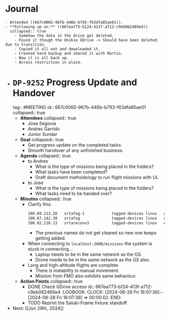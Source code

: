# Journal
	- Attended ((667c0065-967b-446b-b793-f63dfa85ae01)).
	- **Following up on:** ((667ea773-b124-413f-a712-c9eb062469e4))
	  collapsed:: true
		- Somehow the data in the drive got deleted.
		- Found it though the Unikie GDrive -> Should have been deleted due to transition.
		- Copied it all out and downloaded it.
		- Created hard backup and shared it with Martin.
		- Now it is all back up.
		- Access restriction in place.
- # `DP-9252` Progress Update and Handover
  tag:: #MEETING
  id:: 667c0065-967b-446b-b793-f63dfa85ae01
  collapsed:: true
	- **Attendees**
	  collapsed:: true
		- Jose Segovia
		- Andres Garrido
		- Junior Sundar
	- **Goal**
	  collapsed:: true
		- Get progress update on the completed tasks.
		- Smooth handover of any unfinished business.
	- **Agenda**
	  collapsed:: true
		- to Andres
			- What is the type of missions being placed in the folders?
			- What tasks have been completed?
			- Draft document methodology to run flight missions with UI.
		- to Jose
			- What is the type of missions being placed in the folders?
			- What tasks need to be handed over?
	- **Minutes**
	  collapsed:: true
		- Clarify this:
		  ```txt
		  100.69.213.28   srtafog-1            tagged-devices linux   offline
		  100.87.142.38   srtafog              tagged-devices linux   offline
		  100.82.216.13   srtareconv3          tagged-devices linux   offline
		  ```
			- The previous names do not get cleared so new one keeps getting added.
		- When connecting to `localhost:3000/missions` the system is stuck in connecting...
			- Laptop needs to be in the same network as the GS.
			- Drone needs to be in the same network as the GS also.
		- Long and high-altitude flights are complete.
			- There is instability in manual movement.
			- Mission from FMO also exhibits same behaviour.
	- **Action Points**
	  collapsed:: true
		- DONE Check GDrive access
		  id:: 667ea773-b124-413f-a712-c9eb062469e4
		  :LOGBOOK:
		  CLOCK: [2024-06-28 Fri 16:07:36]--[2024-06-28 Fri 16:07:38] =>  00:00:02
		  :END:
		- TODO Reprint the Saluki-Frame fixture standoff
- Next: [[Jun 28th, 2024]]